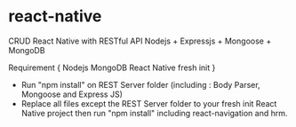 # react-native
CRUD React Native with RESTful API Nodejs + Expressjs + Mongoose + MongoDB

Requirement {
    Nodejs
    MongoDB
    React Native fresh init
}

- Run "npm install" on REST Server folder (including : Body Parser, Mongoose and Express JS)
- Replace all files except the REST Server folder to your fresh init React Native project then run "npm install" including react-navigation and hrm.

